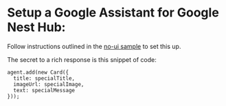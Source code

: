 # Setup a Google Assistant for Google Nest Hub:

Follow instructions outlined in the [no-ui sample](https://github.com/emmanueltissera/umbraco-heartcore-omnichannel/tree/master/no-ui) to set this up.

The secret to a rich response is this snippet of code:

```
agent.add(new Card({
  title: specialTitle,
  imageUrl: specialImage,
  text: specialMessage
}));
```